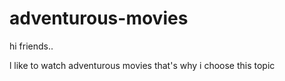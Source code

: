 # adventurous-movies
hi friends..

l like to watch adventurous movies that's why i choose this topic 
